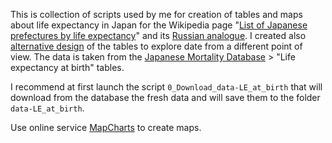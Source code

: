 This is collection of scripts used by me for creation of tables and maps about life expectancy in Japan for the Wikipedia page "[List of Japanese prefectures by life expectancy](https://en.wikipedia.org/wiki/List_of_Japanese_prefectures_by_life_expectancy)" and its [Russian analogue](https://ru.wikipedia.org/wiki/Продолжительность_жизни_в_префектурах_Японии). I created also [alternative design](https://en.wikipedia.org/wiki/User:Lady3mlnm/List_of_Japanese_prefectures_by_life_expectancy_(alternative)) of the tables to explore date from a different point of view. The data is taken from the [Japanese Mortality Database](https://www.ipss.go.jp/p-toukei/JMD/index-en.asp) > "Life expectancy at birth" tables.

I recommend at first launch the script `0_Download_data-LE_at_birth` that will download from the database the fresh data and will save them to the folder `data-LE_at_birth`.

Use online service [MapCharts](https://www.mapchart.net/japan.html) to create maps.